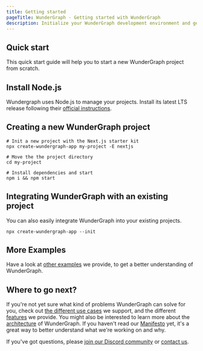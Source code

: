 ```yaml
---
title: Getting started
pageTitle: WunderGraph - Getting started with WunderGraph
description: Initialize your WunderGraph development environment and get started using WunderGraph
---
```


## Quick start

This quick start guide will help you to start a new WunderGraph project from scratch.

## Install Node.js

Wundergraph uses Node.js to manage your projects. Install its latest LTS release
following their [official instructions](https://nodejs.org).

## Creating a new WunderGraph project

```shell
# Init a new project with the Next.js starter kit
npx create-wundergraph-app my-project -E nextjs

# Move the the project directory
cd my-project

# Install dependencies and start
npm i && npm start
```

## Integrating WunderGraph with an existing project

You can also easily integrate WunderGraph into your existing projects.

```shell
npx create-wundergraph-app --init
```

## More Examples

Have a look at [other examples](/docs/examples) we provide, to get a better understanding of WunderGraph.

## Where to go next?

If you're not yet sure what kind of problems WunderGraph can solve for you,
check out [the different use cases](/docs/use-cases) we support,
and the different [features](/docs/features) we provide.
You might also be interested to learn more about the [architecture](/docs/architecture) of WunderGraph.
If you haven't read our [Manifesto](/manifesto) yet, it's a great way to better understand what we're working on and why.

If you've got questions, please [join our Discord community](https://wundergraph.com/discord) or [contact us](https://wundergraph.com/contact/sales).
